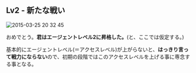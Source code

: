## Lv2 - 新たな戦い

![2015-03-25 20 32 45](https://cloud.githubusercontent.com/assets/3695092/6823716/2694b386-d32e-11e4-8251-44030a36e7e0.png)

おめでとう。**君はエージェントレベル2に昇格した。**(と、ここでは仮定する。)

基本的にエージェントレベル(＝アクセスレベル)が上がらないと、**はっきり言って戦力にならない**ので、初期の段階ではこのアクセスレベルを上げる事に専念する事となる。
